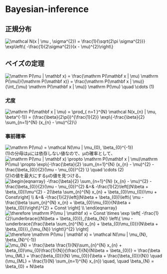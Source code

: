 # Bayesian-inference
## 正規分布
<img src=
"https://render.githubusercontent.com/render/math?math=%5Cdisplaystyle+%5Cmathcal+N%28x+%7C+%5Cmu+%2C+%5Csigma%5E%7B2%7D%29+%3D+%5Cfrac%7B1%7D%7B%5Csqrt%7B2%5Cpi+%5Csigma%5E%7B2%7D%7D%7D%0A++++%5Cexp%5Cleft%5C%7B+-%5Cfrac%7B1%7D%7B2%5Csigma%5E%7B2%7D%7D%28x+-+%5Cmu%29%5E%7B2%7D%5Cright%5C%7D" 
alt="\mathcal N(x | \mu , \sigma^{2}) = \frac{1}{\sqrt{2\pi \sigma^{2}}}
    \exp\left\{ -\frac{1}{2\sigma^{2}}(x - \mu)^{2}\right\}">
## ベイズの定理
<img src=
"https://render.githubusercontent.com/render/math?math=%5Cdisplaystyle+%5Cmathrm+P%28%5Cmu+%7C+%5Cmathbf+x%29+%3D+%5Cfrac%7B%5Cmathrm+P%28%5Cmathbf+x+%7C+%5Cmu%29+%5Cmathrm+P%28%5Cmu%29%7D%7B%5Cmathrm+P%28%5Cmathbf+x%29%7D+%3D+%0A++++%5Cfrac%7B%5Cmathrm+P%28%5Cmathbf+x+%7C+%5Cmu%29%7D%7B%5Cint_%7B%5Cmu%7D+%5Cmathrm+P%28%5Cmathbf+x+%7C+%5Cmu%29%7D+%5Cmathrm+P%28%5Cmu%29+%5Cquad+%5Ccdots+%281%29" 
alt="\mathrm P(\mu | \mathbf x) = \frac{\mathrm P(\mathbf x | \mu) \mathrm P(\mu)}{\mathrm P(\mathbf x)} = 
    \frac{\mathrm P(\mathbf x | \mu)}{\int_{\mu} \mathrm P(\mathbf x | \mu)} \mathrm P(\mu) \quad \cdots (1)">
### 尤度
<img src=
"https://render.githubusercontent.com/render/math?math=%5Cdisplaystyle++%5Cmathrm+P%28%5Cmathbf+x+%7C+%5Cmu%29+%3D+%5Cprod_%7B+n%3D1+%7D%5E%7BN%7D+%5Cmathcal+N%28x_%7Bn%7D+%7C+%5Cmu%2C+%5Cbeta%5E%7B-1%7D%29+%3D+%0A++++%28%5Cfrac%7B%5Cbeta%7D%7B2%5Cpi%7D%29%5E%7B%5Cfrac%7B1%7D%7B2%7D%7D+%5Cexp%5C%7B-%5Cfrac%7B%5Cbeta%7D%7B2%7D+%5Csum_%7Bn%3D1%7D%5E%7BN%7D+%28x_%7Bn%7D+-+%5Cmu%29%5E%7B2%7D%5C%7D" 
alt=" \mathrm P(\mathbf x | \mu) = \prod_{ n=1 }^{N} \mathcal N(x_{n} | \mu, \beta^{-1}) = 
    (\frac{\beta}{2\pi})^{\frac{1}{2}} \exp\{-\frac{\beta}{2} \sum_{n=1}^{N} (x_{n} - \mu)^{2}\}">
### 事前確率
<img src=
"https://render.githubusercontent.com/render/math?math=%5Cdisplaystyle+%5Cmathrm+P%28%5Cmu%29+%3D+%5Cmathcal+N%28%5Cmu+%7C+%5Cmu_%7B0%7D%2C+%5Cbeta_%7B0%7D%5E%7B-1%7D%29" 
alt="\mathrm P(\mu) = \mathcal N(\mu | \mu_{0}, \beta_{0}^{-1})"> \
(1)の分母はμには依存しない値なので、μの確率として、 \
<img src=
"https://render.githubusercontent.com/render/math?math=%5Cdisplaystyle+%5Cmathrm+P%28%5Cmu+%7C+%5Cmathbf+x%29+%5Cpropto+%5Cmathrm+P%28%5Cmathbf+x+%7C+%5Cmu%29%5Cmathrm+P%28%5Cmu%29+%5Cpropto+%0A++++%5Cexp%5C%7B-%5Cfrac%7B%5Cbeta%7D%7B2%7D+%5Csum_%7Bn%3D1%7D%5E%7BN%7D+%28x_%7Bn%7D+-+%5Cmu%29%5E%7B2%7D+-+%5Cfrac%7B%5Cbeta_%7B0%7D%7D%7B2%7D%28%5Cmu+-+%5Cmu_%7B0%7D%29%5E%7B2%7D+%5C%7D+%5Cquad+%5Ccdots+%282%29" 
alt="\mathrm P(\mu | \mathbf x) \propto \mathrm P(\mathbf x | \mu)\mathrm P(\mu) \propto 
    \exp\{-\frac{\beta}{2} \sum_{n=1}^{N} (x_{n} - \mu)^{2} - \frac{\beta_{0}}{2}(\mu - \mu_{0})^{2} \} \quad \cdots (2)"> \
(2)の値を最大にするμの値を見つける。 \
<img src=
"https://render.githubusercontent.com/render/math?math=%5Cdisplaystyle+%5Cbegin%7Beqnarray%7D%0A++++-%5Cfrac%7B%5Cbeta%7D%7B2%7D+%5Csum_%7Bn%3D1%7D%5E%7BN%7D+%28x_%7Bn%7D+-+%5Cmu%29%5E%7B2%7D+-+%5Cfrac%7B%5Cbeta_%7B0%7D%7D%7B2%7D%28%5Cmu+-+%5Cmu_%7B0%7D%29%5E%7B2%7D+%26%3D%26%0A++++-%5Cfrac%7B1%7D%7B2%7D%5Cleft%5B%28N%5Cbeta+%2B+%5Cbeta_%7B0%7D%29%5Cmu%5E%7B2%7D+-+2%28%5Cbeta+%5Csum_%7Bn%7D%5E%7BN%7D+x_%7Bn%7D+%2B+%5Cbeta_%7B0%7D%5Cmu_%7B0%7D%29%5Cmu+%2B+Const%5Cright%5D+%5C%5C+%26%3D%26%0A++++-%5Cfrac%7B1%7D%7B2%7D%5Cleft%5B%28N%5Cbeta+%2B+%5Cbeta_%7B0%7D%29%5Cleft%5C%7B+%5Cmu+-+%5Cfrac%7B%5Cbeta+%5Csum_%7Bn%7D%5E%7BN%7D+x_%7Bn%7D+%2B+%5Cbeta_%7B0%7D%5Cmu_%7B0%7D%7D%7BN%5Cbeta+%2B+%5Cbeta_%7B0%7D%7D%5Cright%5C%7D%5E%7B2%7D++%2B+Const+%5Cright%5D+%5C%5C%0A%5Cend%7Beqnarray%7D" 
alt="\begin{eqnarray}
    -\frac{\beta}{2} \sum_{n=1}^{N} (x_{n} - \mu)^{2} - \frac{\beta_{0}}{2}(\mu - \mu_{0})^{2} &=&
    -\frac{1}{2}\left[(N\beta + \beta_{0})\mu^{2} - 2(\beta \sum_{n}^{N} x_{n} + \beta_{0}\mu_{0})\mu + Const\right] \\ &=&
    -\frac{1}{2}\left[(N\beta + \beta_{0})\left\{ \mu - \frac{\beta \sum_{n}^{N} x_{n} + \beta_{0}\mu_{0}}{N\beta + \beta_{0}}\right\}^{2}  + Const \right] \\
\end{eqnarray}"> \
<img src=
"https://render.githubusercontent.com/render/math?math=%5Cdisplaystyle+%5Ctherefore+%5Cmathrm+P%28%5Cmu+%7C+%5Cmathbf+x%29+%3D+Const++%5Ctimes++%5Cexp+%0A++++%5Cleft%5B%0A++++++++-%5Cfrac%7B1%7D%7B2%7D%5Cunderbrace%7B%28N%5Cbeta+%2B+%5Cbeta_%7B0%7D%29%7D_%7B%5Cbeta_%7BN%7D%7D%0A++++++++%5Cleft%5C%7B+%5Cmu+-+%5Cunderbrace%7B%5Cfrac%7B%5Cbeta+%5Csum_%7Bn%7D%5E%7BN%7D+x_%7Bn%7D+%2B+%5Cbeta_%7B0%7D%5Cmu_%7B0%7D%7D%7BN%5Cbeta+%2B+%5Cbeta_%7B0%7D%7D%7D_%7B%5Cmu_%7BN%7D%7D%0A++++++++%5Cright%5C%7D%5E%7B2%7D%0A++++%5Cright%5D" 
alt="\therefore \mathrm P(\mu | \mathbf x) = Const  \times  \exp 
    \left[
        -\frac{1}{2}\underbrace{(N\beta + \beta_{0})}_{\beta_{N}}
        \left\{ \mu - \underbrace{\frac{\beta \sum_{n}^{N} x_{n} + \beta_{0}\mu_{0}}{N\beta + \beta_{0}}}_{\mu_{N}}
        \right\}^{2}
    \right]"> \
<img src=
"https://render.githubusercontent.com/render/math?math=%5Cdisplaystyle+%5Ctherefore+%5Cmathrm+P%28%5Cmu+%7C+%5Cmathbf+x%29+%3D+%5Cmathcal+N%28%5Cmu+%7C+%5Cmu_%7BN%7D%2C+%5Cbeta_%7BN%7D%5E%7B-1%7D%29" 
alt="\therefore \mathrm P(\mu | \mathbf x) = \mathcal N(\mu | \mu_{N}, \beta_{N}^{-1})"> \
<img src=
"https://render.githubusercontent.com/render/math?math=%5Cdisplaystyle+%5Cmu_%7BN%7D+%3D+%5Cfrac%7B%5Cbeta+%5Cfrac%7B1%7D%7BN%7D%5Csum_%7Bn%7D%5E%7BN%7D+x_%7Bn%7D+%2B+%5Cbeta_%7B0%7D%5Cmu_%7B0%7D%5Cfrac%7B1%7D%7BN%7D%7D%7B%5Cfrac%7B1%7D%7BN%7D%28N%5Cbeta+%2B+%5Cbeta_%7B0%7D%29%7D+%3D%0A++++%5Cfrac%7B%5Cbeta+%5Cmu_%7BML%7D+%2B+%5Cfrac%7B%5Cbeta_%7B0%7D%7D%7BN%7D+%5Cmu_%7B0%7D%7D%7B%5Cbeta+%2B+%5Cfrac%7B%5Cbeta_%7B0%7D%7D%7BN%7D%7D+%5Cquad%0A++++%28%5Cmu_%7BML%7D+%3D+%5Cfrac%7B1%7D%7BN%7D+%5Csum_%7Bn%3D1%7D%5E%7BN%7D+x_%7Bn%7D%29+%5Cquad%2C+%5Cquad+%5Cbeta_%7BN%7D+%3D+%5Cbeta_%7B0%7D+%2B+N%5Cbeta" 
alt="\mu_{N} = \frac{\beta \frac{1}{N}\sum_{n}^{N} x_{n} + \beta_{0}\mu_{0}\frac{1}{N}}{\frac{1}{N}(N\beta + \beta_{0})} =
    \frac{\beta \mu_{ML} + \frac{\beta_{0}}{N} \mu_{0}}{\beta + \frac{\beta_{0}}{N}} \quad
    (\mu_{ML} = \frac{1}{N} \sum_{n=1}^{N} x_{n}) \quad, \quad \beta_{N} = \beta_{0} + N\beta">
